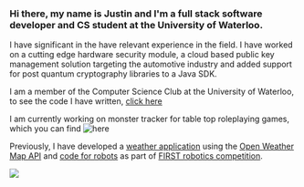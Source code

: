 ### Hi there, my name is Justin and I'm a full stack software developer and CS student at the University of Waterloo.
I have significant in the have relevant experience in the field. I have worked on a cutting edge hardware security module, a cloud based public key management solution targeting the automotive industry and added support for post quantum cryptography libraries to a Java SDK.

I am a member of the Computer Science Club at the University of Waterloo, to see the code I have written, [click here](https://git.csclub.uwaterloo.ca/jtoft?tab=activity)

I am currently working on monster tracker for table top roleplaying games, which you can find ![here](https://github.com/Zinka010/dnd-monster-tracker)

Previously, I have developed a [weather application](https://github.com/Zinka010/Climatonix) using the [Open Weather Map API](https://openweathermap.org/api) and [code for robots](https://github.com/Zinka010/2020-2706-Robot-Code) as part of [FIRST robotics competition](https://www.firstinspires.org/robotics/frc). 

![](https://komarev.com/ghpvc/?username=Zinka010)
